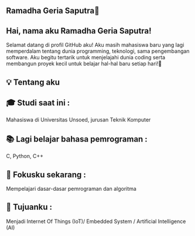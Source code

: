## Ramadha Geria Saputra👋

## Hai, nama aku Ramadha Geria Saputra!
Selamat datang di profil GitHub aku!
Aku masih mahasiswa baru yang lagi memperdalam tentang dunia programming, teknologi, sama pengembangan software.
Aku begitu tertarik untuk menjelajahi dunia coding serta membangun proyek kecil untuk belajar hal-hal baru setiap hari!🚀

## 💡 Tentang aku
## 🎓 Studi saat ini :
Mahasiswa di Universitas Unsoed, jurusan Teknik Komputer
## 📚 Lagi belajar bahasa pemrograman :
C, Python, C++
## 🔎 Fokusku sekarang : 
Mempelajari dasar-dasar pemrograman dan algoritma
## 🎯 Tujuanku :
Menjadi Internet Of Things (IoT)/ Embedded System / Artificial Intelligence (AI) 

